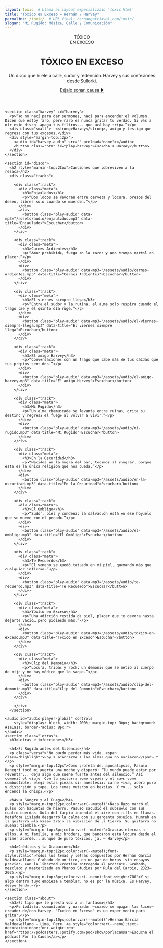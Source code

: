 ```yaml
---
layout: toxic  # Llama al layout especializado 'toxic.html'
title: "Tóxico en Exceso — Hernán / Harvey"
permalink: /toxic/  # URL final: hernangarciaval.com/toxic/
slogan: "Mi Rugido: Música, Calle y Comunicación"
---
```

<div class="container">
    <header>
      <div class="logo">TÓXICO<br>EN EXCESO</div>
      <div>
        <h1 class="neon">TÓXICO EN EXCESO</h1>
        <p class="lead">Un disco que huele a calle, sudor y redención. Harvey y sus confesiones desde Sullorki.</p>
        <div class="cta">
          <a class="btn" id="btn-hero" href="#disco">Déjalo sonar, causa ▶️</a>
        </div>
      </div>
    </header>

    <section class="harvey" id="harvey">
      <p>“Yo no nací para dar sermones, nací para encender el volumen. Dicen que estoy raro, pero raro es nunca gritar tu verdad. Si vas a oír este disco, apaga tus filtros... que acá hay tripa.”</p>
      <div class="small">— <strong>Harvey</strong>, amigo y testigo que regresa con tus excesos.</div>
      <div style="margin-top:12px">
        <audio id="harvey-audio" src="" preload="none"></audio>
        <button class="btn" id="play-harvey">Escucha a Harvey</button>
      </div>
    </section>

    <section id="disco">
      <h2 style="margin-top:28px">Canciones que sobreviven a la resaca</h2>
      <div class="tracks">
        
        <div class="track">
          <div class="meta">
            <h3>Enjaulados</h3>
            <p>“Dos locos se devoran entre cerveza y locura, presos del deseo, libres solo cuando se muerden.”</p>
          </div>
          <div>
            <button class="play-audio" data-mp3="/assets/audio/enjaulados.mp3" data-title="Enjaulados">Escuchar</button>
          </div>
        </div>

        <div class="track">
          <div class="meta">
            <h3>Carnes Ardientes</h3>
            <p>“Amor prohibido, fuego en la carne y una trampa mortal en placer.”</p>
          </div>
          <div>
            <button class="play-audio" data-mp3="/assets/audio/carnes-ardientes.mp3" data-title="Carnes Ardientes">Escuchar</button>
          </div>
        </div>

        <div class="track">
          <div class="meta">
            <h3>El viernes siempre llega</h3>
            <p>“Entre el sudor y la rutina, el alma solo respira cuando el trago cae y el quinto día ruge.”</p>
          </div>
          <div>
            <button class="play-audio" data-mp3="/assets/audio/el-viernes-siempre-llega.mp3" data-title="El viernes siempre llega">Escuchar</button>
          </div>
        </div>

        <div class="track">
          <div class="meta">
            <h3>El amigo Harvey</h3>
            <p>“Conversaciones con un trago que sabe más de tus caídas que tus propios sentidos.”</p>
          </div>
          <div>
            <button class="play-audio" data-mp3="/assets/audio/el-amigo-harvey.mp3" data-title="El amigo Harvey">Escuchar</button>
          </div>
        </div>

        <div class="track">
          <div class="meta">
            <h3>Mi Rugido</h3>
            <p>“Un alma chamuscada se levanta entre ruinas, grita su destino y regresa el fuego al volver a vivir.”</p>
          </div>
          <div>
            <button class="play-audio" data-mp3="/assets/audio/mi-rugido.mp3" data-title="Mi Rugido">Escuchar</button>
          </div>
        </div>

        <div class="track">
          <div class="meta">
            <h3>En la Oscuridad</h3>
            <p>“Nacidos en la mugre del bar, tocamos al sangrar, porque esta es la única religión que nos queda.”</p>
          </div>
          <div>
            <button class="play-audio" data-mp3="/assets/audio/en-la-oscuridad.mp3" data-title="En la Oscuridad">Escuchar</button>
          </div>
        </div>

        <div class="track">
          <div class="meta">
            <h3>El Ombligo</h3>
            <p>“Sudor, piel y condena: la salvación está en ese hoyuelo que se mueve con el pecado.”</p>
          </div>
          <div>
            <button class="play-audio" data-mp3="/assets/audio/el-ombligo.mp3" data-title="El Ombligo">Escuchar</button>
          </div>
        </div>
        
        <div class="track">
          <div class="meta">
            <h3>Te Recuerdo</h3>
            <p>“El veneno se quedó tatuado en mi piel, quemando más que cualquier infierno.”</p>
          </div>
          <div>
            <button class="play-audio" data-mp3="/assets/audio/te-recuerdo.mp3" data-title="Te Recuerdo">Escuchar</button>
          </div>
        </div>
        
        <div class="track">
          <div class="meta">
            <h3>Tóxico en Exceso</h3>
            <p>“Una adicción vestida de piel, placer que te devora hasta dejarte vacío… pero pidiendo más.”</p>
          </div>
          <div>
            <button class="play-audio" data-mp3="/assets/audio/toxico-en-exceso.mp3" data-title="Tóxico en Exceso">Escuchar</button>
          </div>
        </div>
        
        <div class="track">
          <div class="meta">
            <h3>Clip del Demonio</h3>
            <p>“Locura, tripas y rock: un demonio que se metió al cuerpo de mijo y no hay médico que lo saque.”</p>
          </div>
          <div>
            <button class="play-audio" data-mp3="/assets/audio/clip-del-demonio.mp3" data-title="Clip del Demonio">Escuchar</button>
          </div>
        </div>
        
        </div>
      </section>
    
    <audio id="audio-player-global" controls 
        style="display: block; width: 100%; margin-top: 30px; background: #1a1a1a; border-radius: 8px;">
    </audio>
    <section class="letras">
      <h3>Letras e infecciones</h3>
      
      <h4>El Rugido Antes del Silencio</h4>
      <p class="verso">"No puedo perder más vida, <span class="highlight">voy a aferrarme a las almas que no murieron</span>."</p>
      <p style="margin-top:12px">Como profeta del apocalipsis, Pasuso Denegri tocó mi puerta una noche y disparó: “Tu mundo puede estar por reventar... deja algo que suene fuerte antes del silencio.” Así comenzó el viaje. Con la guitarra como espada y el caos como combustible, elegí estas piezas sin anestesia: carne viva, acero puro y distorsión a tope. Los temas mutaron en bestias. Y yo... solo encendí la chispa.</p>

      <h4>La Sangre y el Fuego</h4>
      <p style="margin-top:12px;color:var(--muted)">Ñaca Mazo marcó el pulso con baquetas de hierro. Pasuso sacudió el subsuelo con sus cuatro cuerdas. Rula del Carpio incendió el aire con riffs en llamas. Metáfora Lisiada desgarró la calma con su garganta poseída. Munrah en la guitarra —la base— trajo la vibración de la tierra. Su guitarra no suena: tiembla.</p>
      <p style="margin-top:8px;color:var(--muted)">Gracias eternas a ellos. A mi familia, a mis broders, que bancaron esta locura desde el primer acorde... aunque de puro tóxicos, ja. — Harvey</p>
      
      <h4>Créditos y la Grabación</h4>
      <p style="margin-top:12px;color:var(--muted);font-style:italic">Todos los temas y letras compuestos por Hernán García Valdeavellano. Grabado de un tiro, en un par de horas, sin ensayos previos. Con la libertad creativa entregada al presente. Grabado, mezclado y masterizado en Phanos Studios por Rula del Carpio, 2023–2025.</p>
      <p style="margin-top:8px;color:var(--neon);font-weight:700">Y si algo dentro tuyo empieza a temblar… no es por la música. Es Harvey, despertando.</p>
    </section>

    <section class="about">
      <h3>El tipo que le presta voz a un fantasma</h3>
      <p>Periodista, comunicador y narrador —cuando se apagan las luces— creador de/con Harvey. "Tóxico en Exceso" es un experimento para gritar.</p>
      <p style="margin-top:10px;color:var(--muted)">Hernán García Valdeavellano — Lima, Perú. <a style="color:var(--neon);text-decoration:none;font-weight:700" href="https://podcasters.spotify.com/pod/show/porlacausa">Escucha el pódcast Por la Causa</a></p>
    </section>
</div>
